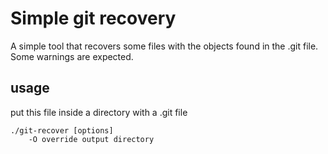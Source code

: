 # Simple git recovery
A simple tool that recovers some files with the objects found in the .git file.
Some warnings are expected.



## usage 
put this file inside a directory with a .git file

```
./git-recover [options]
    -O override output directory
```